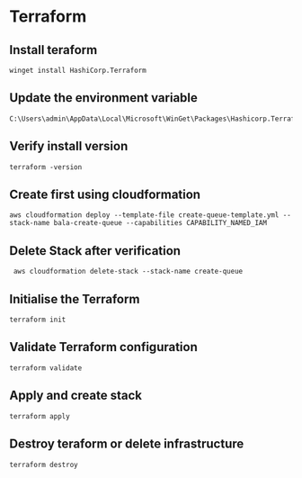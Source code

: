 # Terraform

## Install teraform

    winget install HashiCorp.Terraform

## Update the environment variable

    C:\Users\admin\AppData\Local\Microsoft\WinGet\Packages\Hashicorp.Terraform_Microsoft.Winget.Source_8wekyb3d8bbwe

## Verify install version

    terraform -version

## Create first using cloudformation

    aws cloudformation deploy --template-file create-queue-template.yml --stack-name bala-create-queue --capabilities CAPABILITY_NAMED_IAM

## Delete Stack after verification

     aws cloudformation delete-stack --stack-name create-queue 

## Initialise the Terraform
    
    terraform init

## Validate Terraform configuration

    terraform validate

##  Apply and create stack
    
    terraform apply

## Destroy teraform or   delete infrastructure
    
    terraform destroy
    
